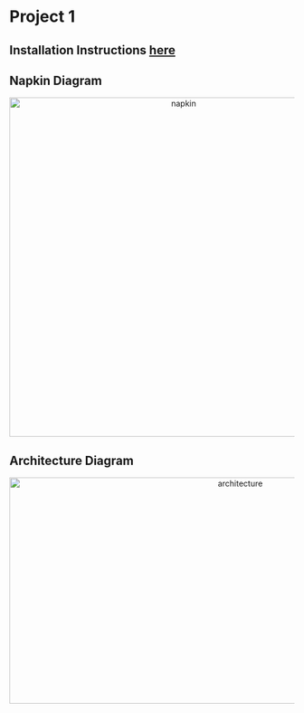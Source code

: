 # Project 1

## Installation Instructions [here](https://github.com/airavata-courses/Puzzles/wiki/Installation-Instructions)

## **Napkin Diagram**

<p align="center">
  <img src="https://user-images.githubusercontent.com/41895348/152666077-32fc80d8-b0cb-46be-8cdb-80ffa1af4d30.jpg" alt="napkin" width="600" height="600">
</p>


## **Architecture Diagram**

<p align="center">
  <img src="https://user-images.githubusercontent.com/57348155/152895174-fe3a5b99-056f-46c9-83af-25e361d31747.jpg" alt="architecture" width="800" height="400">
</p>


